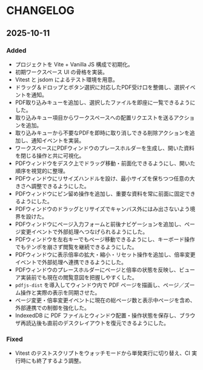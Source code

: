 # CHANGELOG

## 2025-10-11

### Added
- プロジェクトを Vite + Vanilla JS 構成で初期化。
- 初期ワークスペース UI の骨格を実装。
- Vitest と jsdom によるテスト環境を用意。
- ドラッグ＆ドロップとボタン選択に対応したPDF受け口を整備し、選択イベントを通知。
- PDF取り込みキューを追加し、選択したファイルを即座に一覧できるようにした。
- 取り込みキュー項目からワークスペースへの配置リクエストを送るアクションを追加。
- 取り込みキューから不要なPDFを即時に取り消しできる削除アクションを追加し、通知イベントを実装。
- ワークスペースにPDFウィンドウのプレースホルダーを生成し、開いた資料を閉じる操作と共に可視化。
- PDFウィンドウをデスク上でドラッグ移動・前面化できるようにし、開いた順序を視覚的に整理。
- PDFウィンドウにリサイズハンドルを設け、最小サイズを保ちつつ任意の大きさへ調整できるようにした。
- PDFウィンドウにピン留め操作を追加し、重要な資料を常に前面に固定できるようにした。
- PDFウィンドウのドラッグとリサイズでキャンバス外にはみ出さないよう境界を設けた。
- PDFウィンドウにページ入力フォームと前後ナビゲーションを追加し、ページ変更イベントで外部処理へつなげられるようにした。
- PDFウィンドウを左右キーでもページ移動できるようにし、キーボード操作でもテンポを崩さず閲覧を継続できるようにした。
- PDFウィンドウに表示倍率の拡大・縮小・リセット操作を追加し、倍率変更イベントで外部処理へ連携できるようにした。
- PDFウィンドウのプレースホルダーにページと倍率の状態を反映し、ビューア実装前でも現在の閲覧意図を把握しやすくした。
- `pdfjs-dist` を導入してウィンドウ内で PDF ページを描画し、ページ／ズーム操作と実際の表示を同期させた。
- ページ変更・倍率変更イベントに現在の総ページ数と表示中ページを含め、外部連携での制御を強化した。
- IndexedDB に PDF ファイルとウィンドウ配置・操作状態を保存し、ブラウザ再読込後も直前のデスクレイアウトを復元できるようにした。

### Fixed
- Vitest のテストスクリプトをウォッチモードから単発実行に切り替え、CI 実行時にも終了するよう調整。
